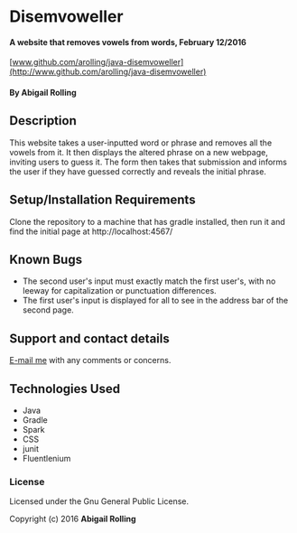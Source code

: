 # Disemvoweller

#### A website that removes vowels from words, February 12/2016
[www.github.com/arolling/java-disemvoweller](http://www.github.com/arolling/java-disemvoweller)

#### By Abigail Rolling

## Description

This website takes a user-inputted word or phrase and removes all the vowels from it. It then displays the altered phrase on a new webpage, inviting users to guess it. The form then takes that submission and informs the user if they have guessed correctly and reveals the initial phrase.

## Setup/Installation Requirements

Clone the repository to a machine that has gradle installed, then run it and find the initial page at http://localhost:4567/

## Known Bugs

* The second user's input must exactly match the first user's, with no leeway for capitalization or punctuation differences.
* The first user's input is displayed for all to see in the address bar of the second page.

## Support and contact details

[E-mail me](mailto:arolling@gmail.com) with any comments or concerns.

## Technologies Used

* Java
* Gradle
* Spark
* CSS
* junit
* Fluentlenium

### License

Licensed under the Gnu General Public License.

Copyright (c) 2016 **Abigail Rolling**

